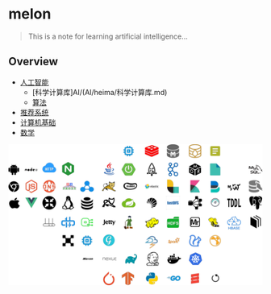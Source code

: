 # melon

> This is a note for learning artificial intelligence...

## Overview
- [人工智能](AI/AI/README.md)
  - [科学计算库]AI/(AI/heima/科学计算库.md)
  - [算法](AI/AI/heima/算法.md)
- [推荐系统](AI/Reco/README.md)
- [计算机基础](AI/Computer/README.md)
- [数学](AI/Math/README.md)


![home](./AI/img/home.png)